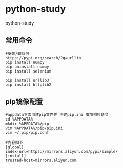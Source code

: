 # python-study
python-study

## 常用命令
```shell
#安装/卸载包
https://pypi.org/search/?q=urllib
pip install numpy
pip uninstall numpy
pip install selenium

pip install urllib3
pip install httplib2

```

## pip镜像配置
 ```shell
 #appdata下面创建pip文件夹 创建pip.ini 增加相应命令
cd %APPDATA%
mkdir %APPDATA%/pip
vim %APPDATA%/pip/pip.ini
vim ~/.pip/pip.conf

#内容如下
[global]
index-url=https://mirrors.aliyun.com/pypi/simple/
[install]
trusted-host=mirrors.aliyun.com
 ```
